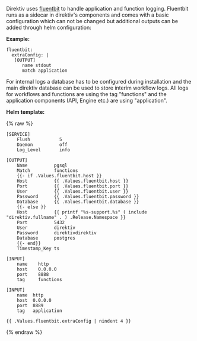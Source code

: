 Direktiv uses [fluentbit](https://fluentbit.io/) to handle application and function logging. Fluentbit runs as a sidecar in direktiv's components and comes with a basic configuration which can not be changed but additional outputs can be added through helm configuration:

**Example:**

```
fluentbit:
  extraConfig: |
   [OUTPUT]
      name stdout
      match application
```

For internal logs a database has to be configured during installation and the main direktiv database can be used to store interim workflow logs. All logs for workflows and functions are using the tag "functions" and the application components (API, Engine etc.) are using "application".


**Helm template:**

{% raw %}
```
[SERVICE]
    Flush           5
    Daemon          off
    Log_Level       info

[OUTPUT]
    Name          pgsql
    Match         functions
    {{- if .Values.fluentbit.host }}
    Host          {{ .Values.fluentbit.host }}
    Port          {{ .Values.fluentbit.port }}
    User          {{ .Values.fluentbit.user }}
    Password      {{ .Values.fluentbit.password }}
    Database      {{ .Values.fluentbit.database }}
    {{- else }}
    Host          {{ printf "%s-support.%s" ( include "direktiv.fullname" . ) .Release.Namespace }}
    Port          5432
    User          direktiv
    Password      direktivdirektiv
    Database      postgres
    {{- end}}
    Timestamp_Key ts

[INPUT]
    name    http
    host    0.0.0.0
    port    8888
    tag     functions

[INPUT]
    name  http
    host  0.0.0.0
    port  8889
    tag   application

{{ .Values.fluentbit.extraConfig | nindent 4 }}
```
{% endraw %}
